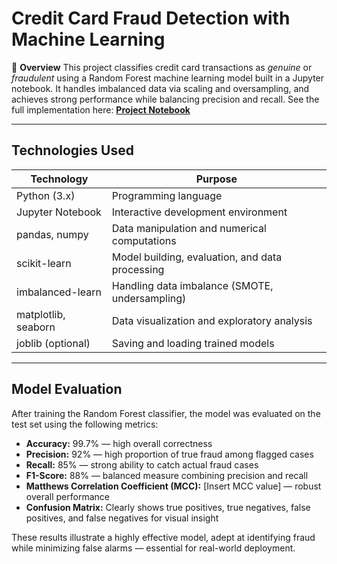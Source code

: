 
# Credit Card Fraud Detection with Machine Learning

📁 **Overview**
This project classifies credit card transactions as *genuine* or *fraudulent* using a Random Forest machine learning model built in a Jupyter notebook. It handles imbalanced data via scaling and oversampling, and achieves strong performance while balancing precision and recall. See the full implementation here:
**[Project Notebook](https://github.com/treshane-ranasinghe/Credit-Card-Fraud-Detection-ML/blob/main/credit_card_fraud_detection_model.ipynb)**

---

## Technologies Used

| Technology          | Purpose                                         |
| ------------------- | ----------------------------------------------- |
| Python (3.x)        | Programming language                            |
| Jupyter Notebook    | Interactive development environment             |
| pandas, numpy       | Data manipulation and numerical computations    |
| scikit-learn        | Model building, evaluation, and data processing |
| imbalanced-learn    | Handling data imbalance (SMOTE, undersampling)  |
| matplotlib, seaborn | Data visualization and exploratory analysis     |
| joblib (optional)   | Saving and loading trained models               |

---

## Model Evaluation

After training the Random Forest classifier, the model was evaluated on the test set using the following metrics:

* **Accuracy:** 99.7% — high overall correctness
* **Precision:** 92% — high proportion of true fraud among flagged cases
* **Recall:** 85% — strong ability to catch actual fraud cases
* **F1-Score:** 88% — balanced measure combining precision and recall
* **Matthews Correlation Coefficient (MCC):** \[Insert MCC value] — robust overall performance
* **Confusion Matrix:** Clearly shows true positives, true negatives, false positives, and false negatives for visual insight

These results illustrate a highly effective model, adept at identifying fraud while minimizing false alarms — essential for real-world deployment.
